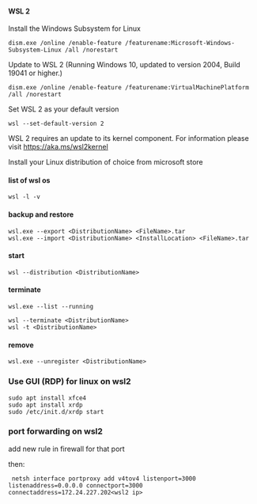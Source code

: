 #### WSL 2 
Install the Windows Subsystem for Linux
```
dism.exe /online /enable-feature /featurename:Microsoft-Windows-Subsystem-Linux /all /norestart
```
Update to WSL 2
(Running Windows 10, updated to version 2004, Build 19041 or higher.)
```
dism.exe /online /enable-feature /featurename:VirtualMachinePlatform /all /norestart
```
Set WSL 2 as your default version
```
wsl --set-default-version 2
```
WSL 2 requires an update to its kernel component. For information please visit https://aka.ms/wsl2kernel

Install your Linux distribution of choice from microsoft store

#### list of wsl os
```
wsl -l -v
```
#### backup and restore
```
wsl.exe --export <DistributionName> <FileName>.tar
wsl.exe --import <DistributionName> <InstallLocation> <FileName>.tar
```
#### start
```
wsl --distribution <DistributionName>
```
#### terminate
```
wsl.exe --list --running

wsl --terminate <DistributionName>
wsl -t <DistributionName>
```
#### remove
```
wsl.exe --unregister <DistributionName>
```
### Use GUI (RDP) for linux on wsl2
```
sudo apt install xfce4
sudo apt install xrdp
sudo /etc/init.d/xrdp start
```
### port forwarding on wsl2

add new rule in firewall for that port

then:
```
 netsh interface portproxy add v4tov4 listenport=3000 listenaddress=0.0.0.0 connectport=3000 connectaddress=172.24.227.202<wsl2 ip>
```
